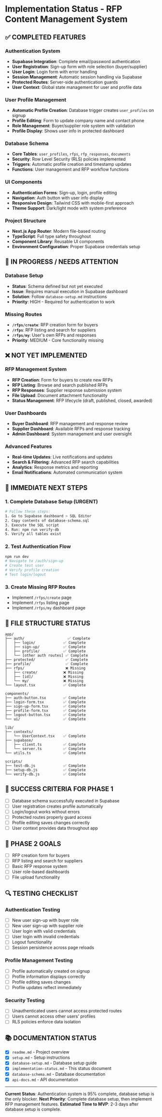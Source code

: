 # Implementation Status - RFP Content Management System

## ✅ COMPLETED FEATURES

### Authentication System

- **Supabase Integration**: Complete email/password authentication
- **User Registration**: Sign-up form with role selection (buyer/supplier)
- **User Login**: Login form with error handling
- **Session Management**: Automatic session handling via Supabase
- **Protected Routes**: Server-side authentication guards
- **User Context**: Global state management for user and profile data

### User Profile Management

- **Automatic Profile Creation**: Database trigger creates `user_profiles` on signup
- **Profile Editing**: Form to update company name and contact phone
- **Role Management**: Buyer/supplier role system with validation
- **Profile Display**: Shows user info in protected dashboard

### Database Schema

- **Core Tables**: `user_profiles`, `rfps`, `rfp_responses`, `documents`
- **Security**: Row Level Security (RLS) policies implemented
- **Triggers**: Automatic profile creation and timestamp updates
- **Functions**: User management and RFP workflow functions

### UI Components

- **Authentication Forms**: Sign-up, login, profile editing
- **Navigation**: Auth button with user info display
- **Responsive Design**: Tailwind CSS with mobile-first approach
- **Theme Support**: Dark/light mode with system preference

### Project Structure

- **Next.js App Router**: Modern file-based routing
- **TypeScript**: Full type safety throughout
- **Component Library**: Reusable UI components
- **Environment Configuration**: Proper Supabase credentials setup

## 🚧 IN PROGRESS / NEEDS ATTENTION

### Database Setup

- **Status**: Schema defined but not yet executed
- **Issue**: Requires manual execution in Supabase dashboard
- **Solution**: Follow `database-setup.md` instructions
- **Priority**: HIGH - Required for authentication to work

### Missing Routes

- **`/rfps/create`**: RFP creation form for buyers
- **`/rfps`**: RFP listing and search for suppliers
- **`/rfps/my`**: User's own RFPs and responses
- **Priority**: MEDIUM - Core functionality missing

## ❌ NOT YET IMPLEMENTED

### RFP Management System

- **RFP Creation**: Form for buyers to create new RFPs
- **RFP Listing**: Browse and search published RFPs
- **RFP Responses**: Supplier response submission system
- **File Upload**: Document attachment functionality
- **Status Management**: RFP lifecycle (draft, published, closed, awarded)

### User Dashboards

- **Buyer Dashboard**: RFP management and response review
- **Supplier Dashboard**: Available RFPs and response tracking
- **Admin Dashboard**: System management and user oversight

### Advanced Features

- **Real-time Updates**: Live notifications and updates
- **Search & Filtering**: Advanced RFP search capabilities
- **Analytics**: Response metrics and reporting
- **Email Notifications**: Automated communication system

## 🔧 IMMEDIATE NEXT STEPS

### 1. Complete Database Setup (URGENT)

```bash
# Follow these steps:
1. Go to Supabase dashboard > SQL Editor
2. Copy contents of database-schema.sql
3. Execute the SQL script
4. Run: npm run verify-db
5. Verify all tables exist
```

### 2. Test Authentication Flow

```bash
npm run dev
# Navigate to /auth/sign-up
# Create test user
# Verify profile creation
# Test login/logout
```

### 3. Create Missing RFP Routes

- Implement `/rfps/create` page
- Implement `/rfps` listing page
- Implement `/rfps/my` dashboard page

## 📁 FILE STRUCTURE STATUS

```
app/
├── auth/                    ✅ Complete
│   ├── login/             ✅ Complete
│   ├── sign-up/           ✅ Complete
│   ├── profile/           ✅ Complete
│   └── [other auth routes] ✅ Complete
├── protected/              ✅ Complete
├── profile/                ✅ Complete
├── rfps/                   ❌ Missing
│   ├── create/            ❌ Missing
│   ├── [id]/              ❌ Missing
│   └── my/                ❌ Missing
└── layout.tsx             ✅ Complete

components/
├── auth-button.tsx        ✅ Complete
├── login-form.tsx         ✅ Complete
├── sign-up-form.tsx       ✅ Complete
├── profile-form.tsx       ✅ Complete
├── logout-button.tsx      ✅ Complete
└── ui/                    ✅ Complete

lib/
├── contexts/
│   └── UserContext.tsx    ✅ Complete
├── supabase/
│   ├── client.ts          ✅ Complete
│   └── server.ts          ✅ Complete
└── utils.ts               ✅ Complete

scripts/
├── test-db.js             ✅ Complete
├── setup-db.js            ✅ Complete
└── verify-db.js           ✅ Complete
```

## 🎯 SUCCESS CRITERIA FOR PHASE 1

- [ ] Database schema successfully executed in Supabase
- [ ] User registration creates profile automatically
- [ ] Login/logout works without errors
- [ ] Protected routes properly guard access
- [ ] Profile editing saves changes correctly
- [ ] User context provides data throughout app

## 🚀 PHASE 2 GOALS

- [ ] RFP creation form for buyers
- [ ] RFP listing and search for suppliers
- [ ] Basic RFP response system
- [ ] User role-based dashboards
- [ ] File upload functionality

## 🔍 TESTING CHECKLIST

### Authentication Testing

- [ ] New user sign-up with buyer role
- [ ] New user sign-up with supplier role
- [ ] User login with valid credentials
- [ ] User login with invalid credentials
- [ ] Logout functionality
- [ ] Session persistence across page reloads

### Profile Management Testing

- [ ] Profile automatically created on signup
- [ ] Profile information displays correctly
- [ ] Profile editing saves changes
- [ ] Profile updates reflect immediately

### Security Testing

- [ ] Unauthenticated users cannot access protected routes
- [ ] Users cannot access other users' profiles
- [ ] RLS policies enforce data isolation

## 📚 DOCUMENTATION STATUS

- [x] `readme.md` - Project overview
- [x] `setup.md` - Setup instructions
- [x] `database-setup.md` - Database setup guide
- [x] `implementation-status.md` - This status document
- [x] `database-schema.md` - Database documentation
- [x] `api-docs.md` - API documentation

---

**Current Status**: Authentication system is 95% complete, database setup is the only blocker.
**Next Priority**: Complete database setup, then implement RFP management features.
**Estimated Time to MVP**: 2-3 days after database setup is complete.
